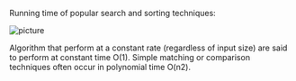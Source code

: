 Running time of popular search and sorting techniques:

![picture](http://choonsiong.com/public/pic/running_time.png)

Algorithm that perform at a constant rate (regardless of input size) are said to perform at constant time O(1). Simple matching or comparison techniques often occur in polynomial time O(n2).